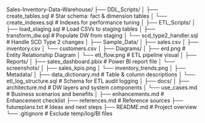 Sales-Inventory-Data-Warehouse/
├── DDL_Scripts/
│   ├── create_tables.sql             # Star schema: fact & dimension tables
│   └── create_indexes.sql            # Indexes for performance tuning
│
├── ETL_Scripts/
│   ├── load_staging.sql              # Load CSVs to staging tables
│   ├── transform_dw.sql              # Populate DW from staging
│   └── scd_type2_handler.sql         # Handle SCD Type 2 changes
│
├── Sample_Data/
│   ├── sales.csv
│   ├── inventory.csv
│   └── customers.csv
│
├── Diagrams/
│   ├── erd.png                       # Entity Relationship Diagram
│   └── etl_flow.png                  # ETL pipeline visual
│
├── Reports/
│   ├── sales_dashboard.pbix         # Power BI report file
│   └── screenshots/
│       ├── sales_kpis.png
│       └── inventory_trends.png
│
├── Metadata/
│   ├── data_dictionary.md            # Table & column descriptions
│   └── etl_log_structure.sql         # Schema for ETL audit logging
│
├── docs/
│   ├── architecture.md               # DW layers and system components
│   └── use_cases.md                  # Business scenarios and benefits
│
├── enhancements.md                  # Enhancement checklist
├── references.md                    # Reference sources
├── futureplans.txt                  # Ideas and next steps
├── README.md                        # Project overview
└── .gitignore                       # Exclude temp/log/BI files
